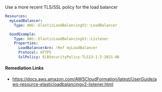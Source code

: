 
Use a more recent TLS/SSL policy for the load balancer

```yaml
Resources:
  myLoadBalancer:
    Type: AWS::ElasticLoadBalancingV2::LoadBalancer

  GoodExample:
    Type: AWS::ElasticLoadBalancingV2::Listener
    Properties:
      LoadBalancerArn: !Ref myLoadBalancer
      Protocol: HTTPS
      SslPolicy: ELBSecurityPolicy-TLS13-1-2-2021-06
```

#### Remediation Links
 - https://docs.aws.amazon.com/AWSCloudFormation/latest/UserGuide/aws-resource-elasticloadbalancingv2-listener.html

